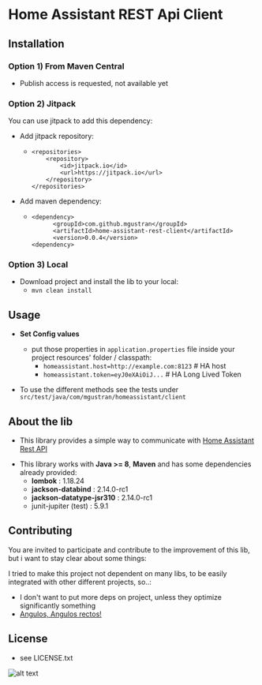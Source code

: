 # Home Assistant REST Api Client




## Installation
### Option 1) From Maven Central
* Publish access is requested, not available yet

### Option 2) Jitpack
You can use jitpack to add this dependency:
  * Add jitpack repository:
    * ```
      <repositories>
		  <repository>
		      <id>jitpack.io</id>
		      <url>https://jitpack.io</url>
		  </repository>
      </repositories> 
      ```
  * Add maven dependency:
    * ```
      <dependency>
			<groupId>com.github.mgustran</groupId>
			<artifactId>home-assistant-rest-client</artifactId>
			<version>0.0.4</version>
      <dependency>
      ```

### Option 3) Local
* Download project and install the lib to your local:
  * `mvn clean install`


## Usage
* **Set Config values**
  * put those properties in `application.properties` file inside your project resources' folder / classpath:
    * `homeassistant.host=http://example.com:8123`  # HA host
    * `homeassistant.token=eyJ0eXAiOiJ...`   # HA Long Lived Token


* To use the different methods see the tests under `src/test/java/com/mgustran/homeassistant/client`

## About the lib

* This library provides a simple way to communicate with [Home Assistant Rest API](https://developers.home-assistant.io/docs/api/rest/)

[//]: # (* **Development still in progress**)

[//]: # ()
[//]: # ()
[//]: # (* Currently, I have never done a lib to be used)

[//]: # (  with many different configurations &#40;java versions, other deps, etc&#41;, so be pacient if something is not THE STANDARD or THE GOOD WAY)

[//]: # ()
[//]: # ()
[//]: # (* This library is not published in any maven repo,)

[//]: # (  you will have to install it locally with maven)

[//]: # (  or deploy it to your repo.)

[//]: # (  &#40;I like to think that one day I will publish it to central, but who knows&#41;)


* This library works with **Java >= 8**, **Maven** and has some dependencies already provided:
  * **lombok** : 1.18.24
  * **jackson-databind** : 2.14.0-rc1
  * **jackson-datatype-jsr310** : 2.14.0-rc1
  * junit-jupiter (test) : 5.9.1


## Contributing
You are invited to participate and contribute to the improvement of this lib, but i want to stay clear about some things:

I tried to make this project not dependent on many libs, to be easily integrated with other different projects, so..:
* I don't want to put more deps on project, unless they optimize significantly something
* [Angulos, Angulos rectos!](https://www.youtube.com/watch?v=bxaYsGo-Sec)

## License
* see LICENSE.txt


![alt text](https://media.tenor.com/Qk9SE5aOLPEAAAAM/yes-awkward.gif "It is what it is")
